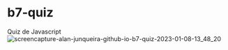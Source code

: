# b7-quiz
Quiz de Javascript
![screencapture-alan-junqueira-github-io-b7-quiz-2023-01-08-13_48_20](https://user-images.githubusercontent.com/104371202/211208683-4f1babb4-ac9f-4150-9658-9b58a48a6003.png)
